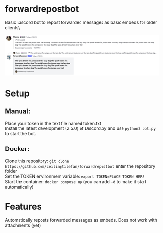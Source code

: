 # forwardrepostbot
Basic Discord bot to repost forwarded messages as basic embeds for older clients\\

![Screenshot1](images/screenshot_1.png)

# Setup
## Manual:
Place your token in the text file named token.txt\
Install the latest development (2.5.0) of Discord.py and use `python3 bot.py` to start the bot. 

## Docker:
Clone this repository: `git clone https://github.com/ceilingtilefan/forwardrepostbot` enter the repository folder\
Set the TOKEN environment variable: `export TOKEN=PLACE TOKEN HERE`\
Start the container: `docker compose up` (you can add `-d` to make it start automatically)

# Features
Automatically reposts forwarded messages as embeds. Does not work with attachments (yet)
